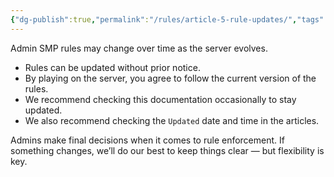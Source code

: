 ```yaml
---
{"dg-publish":true,"permalink":"/rules/article-5-rule-updates/","tags":["Rules"]}
---
```


Admin SMP rules may change over time as the server evolves.

- Rules can be updated without prior notice.
- By playing on the server, you agree to follow the current version of the rules.
- We recommend checking this documentation occasionally to stay updated.
- We also recommend checking the `Updated` date and time in the articles.

Admins make final decisions when it comes to rule enforcement. If something changes, we’ll do our best to keep things clear — but flexibility is key.